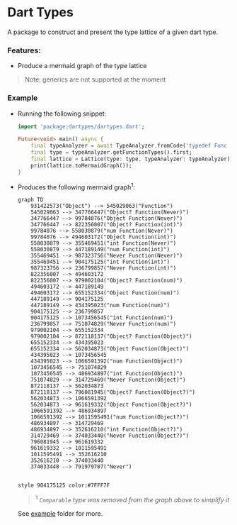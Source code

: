 # Dart Types

A package to construct and present the type lattice of a given dart type.

### Features:
- Produce a mermaid graph of the type lattice 

> Note: generics are not supported at the moment

<!-- TODO: - add example and instruct how they can take it to `https://mermaid.live/` -->
<!-- TODO: - add instruction to install `dart pub global activate dart_types` -->

### Example

- Running the following snippet:
    ```dart
    import 'package:dartypes/dartypes.dart';

    Future<void> main() async {
        final typeAnalyzer = await TypeAnalyzer.fromCode('typedef Func = int Function(int);');
        final type = typeAnalyzer.getFunctionTypes().first;
        final lattice = Lattice(type: type, typeAnalyzer: typeAnalyzer);
        print(lattice.toMermaidGraph());
    }
    ```
- Produces the following mermaid graph<sup>1</sup>:

    ```mermaid
    graph TD
        931422573("Object") --> 545029063("Function")
        545029063 --> 347766447("Object? Function(Never)")
        347766447 --> 99784076("Object Function(Never)")
        347766447 --> 822356007("Object? Function(int)")
        99784076 --> 558030879("num Function(Never)")
        99784076 --> 494603172("Object Function(int)")
        558030879 --> 355469451("int Function(Never)")
        558030879 --> 447189149("num Function(int)")
        355469451 --> 987323756("Never Function(Never)")
        355469451 --> 904175125("int Function(int)")
        987323756 --> 236799857("Never Function(int)")
        822356007 --> 494603172
        822356007 --> 979002104("Object? Function(num)")
        494603172 --> 447189149
        494603172 --> 655152334("Object Function(num)")
        447189149 --> 904175125
        447189149 --> 434395023("num Function(num)")
        904175125 --> 236799857
        904175125 --> 1073456545("int Function(num)")
        236799857 --> 751074829("Never Function(num)")
        979002104 --> 655152334
        979002104 --> 872118137("Object? Function(Object)")
        655152334 --> 434395023
        655152334 --> 562034873("Object Function(Object)")
        434395023 --> 1073456545
        434395023 --> 1066591392("num Function(Object)")
        1073456545 --> 751074829
        1073456545 --> 486934897("int Function(Object)")
        751074829 --> 314729469("Never Function(Object)")
        872118137 --> 562034873
        872118137 --> 796081945("Object? Function(Object?)")
        562034873 --> 1066591392
        562034873 --> 961619332("Object Function(Object?)")
        1066591392 --> 486934897
        1066591392 --> 1011595491("num Function(Object?)")
        486934897 --> 314729469
        486934897 --> 352616210("int Function(Object?)")
        314729469 --> 374033440("Never Function(Object?)")
        796081945 --> 961619332
        961619332 --> 1011595491
        1011595491 --> 352616210
        352616210 --> 374033440
        374033440 --> 791979707("Never")


    style 904175125 color:#7FFF7F
    ```

    > <sup>1</sup> _`Comparable` type was removed from the graph above to simplify it_

    See [example](/examples/) folder for more. 